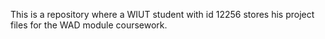 This is a repository where a WIUT student with id 12256 stores his project files for the WAD module coursework.
